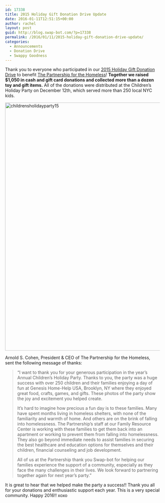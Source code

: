 ```yaml
---
id: 17338
title: 2015 Holiday Gift Donation Drive Update
date: 2016-01-11T12:51:15+00:00
author: rachel
layout: post
guid: http://blog.swap-bot.com/?p=17338
permalink: /2016/01/11/2015-holiday-gift-donation-drive-update/
categories:
  - Announcements
  - Donation Drive
  - Swappy Goodness
---
```

Thank you to everyone who participated in our [2015 Holiday Gift Donation Drive](http://blog.swap-bot.com/2015/10/30/2015-holiday-gift-donation-drive/) to benefit [The Partnership for the Homeless](http://www.partnershipforthehomeless.org)! **Together we raised $1,050 in cash and gift card donations and collected more than a dozen toy and gift items.** All of the donations were distributed at the Children&#8217;s Holiday Party on December 12th, which served more than 250 local NYC kids.

[<img src="http://blog.swap-bot.com/wp-content/uploads/2016/01/childrensholidayparty15.jpg" alt="childrensholidayparty15" width="600" height="805" class="alignnone size-full wp-image-17339" />](http://www.partnershipforthehomeless.org)

Arnold S. Cohen, President & CEO of The Partnership for the Homeless, sent the following message of thanks:

> &#8220;I want to thank you for your generous participation in the year&#8217;s Annual Children&#8217;s Holiday Party. Thanks to you, the party was a huge success with over 250 children and their families enjoying a day of fun at Genesis Home-Help USA, Brooklyn, NY where they enjoyed great food, crafts, games, and gifts. These photos of the party show the joy and excitement you helped create.
> 
> It&#8217;s hard to imagine how precious a fun day is to these families. Many have spent months living in homeless shelters, with none of the familiarity and warmth of home. And others are on the brink of falling into homelessness. The Partnership&#8217;s staff at our Family Resource Center is working with these families to get them back into an apartment or working to prevent them from falling into homelessness. They also go beyond immediate needs to assist families in securing the best healthcare and education options for themselves and their children, financial counseling and job development. 
> 
> All of us at the Partnership thank you Swap-bot for helping our families experience the support of a community, especially as they face the many challenges in their lives. We look forward to partnering together again for next year&#8217;s party.&#8221;

It is great to hear that we helped make the party a success!! Thank you all for your donations and enthusiastic support each year. This is a very special community. Happy 2016!! xoxo